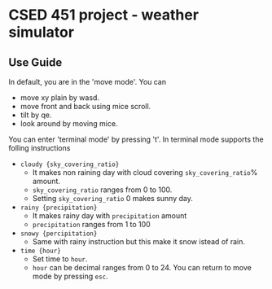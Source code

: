 # CSED 451 project - weather simulator

## Use Guide
In default, you are in the 'move mode'. You can
* move xy plain by wasd.
* move front and back using mice scroll.
* tilt by qe.
* look around by moving mice.

You can enter 'terminal mode' by pressing 't'. In terminal mode supports the folling instructions
* `cloudy {sky_covering_ratio}`
  * It makes non raining day with cloud covering `sky_covering_ratio`% amount.
  * `sky_covering_ratio` ranges from 0 to 100.
  * Setting `sky_covering_ratio` 0 makes sunny day.
* `rainy {precipitation}`
  * It makes rainy day with `precipitation` amount
  * `precipitation` ranges from 1 to 100
* `snowy {percipitation}`
  * Same with rainy instruction but this make it snow istead of rain.
* `time {hour}`
  * Set time to `hour`.
  * `hour` can be decimal ranges from 0 to 24.
You can return to move mode by pressing `esc`.